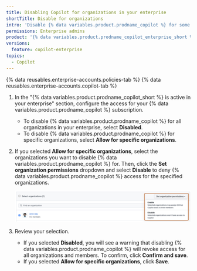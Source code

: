 ```yaml
---
title: Disabling Copilot for organizations in your enterprise
shortTitle: Disable for organizations
intro: 'Disable {% data variables.product.prodname_copilot %} for some or all of the organizations in your enterprise.'
permissions: Enterprise admins
product: '{% data variables.product.prodname_copilot_enterprise_short %} or {% data variables.product.prodname_copilot_business_short %}'
versions:
  feature: copilot-enterprise
topics:
  - Copilot
---
```


{% data reusables.enterprise-accounts.policies-tab %}
{% data reusables.enterprise-accounts.copilot-tab %}
1. In the "{% data variables.product.prodname_copilot_short %} is active in your enterprise" section, configure the access for your {% data variables.product.prodname_copilot %} subscription.
    * To disable {% data variables.product.prodname_copilot %} for all organizations in your enterprise, select **Disabled**.
    * To disable {% data variables.product.prodname_copilot %} for specific organizations, select **Allow for specific organizations**.

1. If you selected **Allow for specific organizations**, select the organizations you want to disable {% data variables.product.prodname_copilot %} for. Then, click the **Set organization permissions** dropdown and select **Disable** to deny {% data variables.product.prodname_copilot %} access for the specified organizations.

   ![Screenshot of the {% data variables.product.prodname_copilot %} policy page. The organization permissions dropdown is outlined in dark orange.](/assets/images/help/copilot/set-org-permissions-enterprise.png)

1. Review your selection.
    * If you selected **Disabled**, you will see a warning that disabling {% data variables.product.prodname_copilot %} will revoke access for all organizations and members. To confirm, click **Confirm and save**.
    * If you selected **Allow for specific organizations**, click **Save**.
